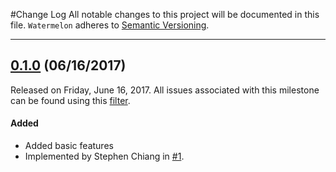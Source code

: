 #Change Log
All notable changes to this project will be documented in this file.
`Watermelon` adheres to [Semantic Versioning](http://semver.org/).

--- 

## [0.1.0](https://github.com/jianghaoyuan2007/Watermelon/releases/tag/0.1.0) (06/16/2017)
Released on Friday, June 16, 2017. All issues associated with this milestone can be found using this [filter](https://github.com/jianghaoyuan2007/Watermelon/issues?q=milestone%3A0.1.0+is%3Aclosed).

#### Added
* Added basic features
 * Implemented by Stephen Chiang in [#1](https://github.com/jianghaoyuan2007/Watermelon/pull/1).
 
 
